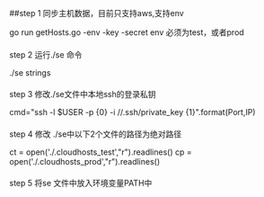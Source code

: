 ##step 1 同步主机数据，目前只支持aws,支持env

go run getHosts.go -env -key -secret
env 必须为test，或者prod

####
step 2 运行./se 命令

./se strings

####
step 3 修改./se文件中本地ssh的登录私钥

cmd="ssh -l $USER  -p {0} -i //.ssh/private_key {1}".format(Port,IP)

####
step 4 修改 ./se中以下2个文件的路径为绝对路径

ct = open('./.cloudhosts_test',"r").readlines()
cp = open('./.cloudhosts_prod',"r").readlines()


####
step 5 将se 文件中放入环境变量PATH中
